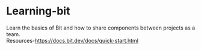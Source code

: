 # Learning-bit
Learn the basics of Bit and how to share components between projects as a team.
<br />
Resources-https://docs.bit.dev/docs/quick-start.html
